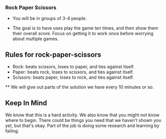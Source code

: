 ### Rock Paper Scissors

* You will be in groups of 3-4 people.

* The goal is to have uses play the game ten times, and then show them their overall score. Focus on getting it to work once before worrying about multiple games.

## Rules for rock-paper-scissors

* Rock: beats scissors, loses to paper, and ties against itself.
* Paper: beats rock, loses to scissors, and ties against itself.
* Scissors: beats paper, loses to rock, and ties against itself.

** We will give out parts of the solution we have every 10 minutes or so.

## Keep In Mind
We know that this is a hard activity. We also know that you might not know where to begin. There could be things you need that we haven't shown you yet, but that's okay. Part of the job is doing some research and learning by failing.